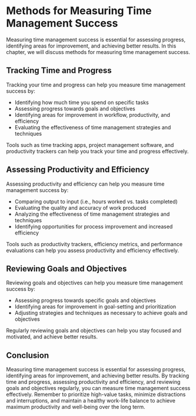 Methods for Measuring Time Management Success
===========================================================================================

Measuring time management success is essential for assessing progress, identifying areas for improvement, and achieving better results. In this chapter, we will discuss methods for measuring time management success.

Tracking Time and Progress
--------------------------

Tracking your time and progress can help you measure time management success by:

* Identifying how much time you spend on specific tasks
* Assessing progress towards goals and objectives
* Identifying areas for improvement in workflow, productivity, and efficiency
* Evaluating the effectiveness of time management strategies and techniques

Tools such as time tracking apps, project management software, and productivity trackers can help you track your time and progress effectively.

Assessing Productivity and Efficiency
-------------------------------------

Assessing productivity and efficiency can help you measure time management success by:

* Comparing output to input (i.e., hours worked vs. tasks completed)
* Evaluating the quality and accuracy of work produced
* Analyzing the effectiveness of time management strategies and techniques
* Identifying opportunities for process improvement and increased efficiency

Tools such as productivity trackers, efficiency metrics, and performance evaluations can help you assess productivity and efficiency effectively.

Reviewing Goals and Objectives
------------------------------

Reviewing goals and objectives can help you measure time management success by:

* Assessing progress towards specific goals and objectives
* Identifying areas for improvement in goal-setting and prioritization
* Adjusting strategies and techniques as necessary to achieve goals and objectives

Regularly reviewing goals and objectives can help you stay focused and motivated, and achieve better results.

Conclusion
----------

Measuring time management success is essential for assessing progress, identifying areas for improvement, and achieving better results. By tracking time and progress, assessing productivity and efficiency, and reviewing goals and objectives regularly, you can measure time management success effectively. Remember to prioritize high-value tasks, minimize distractions and interruptions, and maintain a healthy work-life balance to achieve maximum productivity and well-being over the long term.
